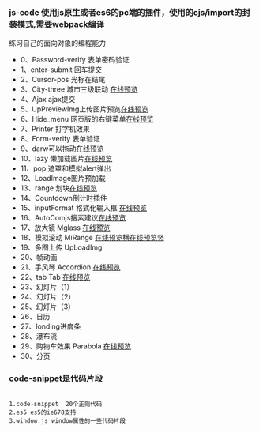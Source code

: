 ### js-code 使用js原生或者es6的pc端的插件，使用的cjs/import的封装模式,需要webpack编译
练习自己的面向对象的编程能力



- 0、Password-verify   表单密码验证  
- 1、enter-submit 回车提交
- 2、Cursor-pos 光标在结尾
- 3、City-three 城市三级联动 [在线预览](http://1.fullpagedemo.applinzi.com/City-three/)
- 4、Ajax ajax提交
- 5、UpPreviewImg上传图片预览[在线预览](http://1.fullpagedemo.applinzi.com/UpPreviewImg/)
- 6、Hide_menu 网页版的右键菜单[在线预览](http://1.fullpagedemo.applinzi.com/HideMenu/)
- 7、Printer 打字机效果
- 8、Form-verify 表单验证
- 9、darw可以拖动[在线预览](http://1.fullpagedemo.applinzi.com/draw/)
- 10、lazy 懒加载图片[在线预览](http://1.fullpagedemo.applinzi.com/lazy/)
- 11、pop 遮罩和模拟alert弹出
- 12、LoadImage图片预加载
- 13、range 划块[在线预览](http://1.fullpagedemo.applinzi.com/range/)
- 14、Countdown倒计时插件
- 15、inputFormat 格式化输入框 [在线预览](http://1.fullpagedemo.applinzi.com/inputFormat/)
- 16、AutoComjs搜索建议[在线预览](http://1.fullpagedemo.applinzi.com/Auto/)
- 17、放大镜 Mglass [在线预览](http://1.fullpagedemo.applinzi.com/Mglass/)
- 18、模拟滚动 MiRange [在线预览横](http://1.fullpagedemo.applinzi.com/MiRange/Simulatedrolling.html)[在线预览竖](http://1.fullpagedemo.applinzi.com/MiRange/simulatop.html)
- 19、多图上传 UpLoadImg
- 20、帧动画
- 21、手风琴 Accordion [在线预览](http://1.fullpagedemo.applinzi.com/Accordion/)
- 22、tab Tab [在线预览](http://1.fullpagedemo.applinzi.com/Tab/)
- 23、幻灯片（1）
- 24、幻灯片（2）
- 25、幻灯片（3）
- 26、日历
- 27、londing进度条
- 28、瀑布流
- 29、购物车效果 Parabola [在线预览](http://1.fullpagedemo.applinzi.com/Parabola/)
- 30、分页


### code-snippet是代码片段

```

1.code-snippet  20个正则代码
2.es5 es5的ie678支持
3.window.js window属性的一些代码片段

```